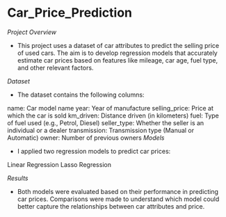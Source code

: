 # Car_Price_Prediction

*Project Overview*
- This project uses a dataset of car attributes to predict the selling price of used cars. The aim is to develop regression models that accurately estimate car prices based on features like mileage, car age, fuel type, and other relevant factors.

*Dataset*
- The dataset contains the following columns:

name: Car model name
year: Year of manufacture
selling_price: Price at which the car is sold
km_driven: Distance driven (in kilometers)
fuel: Type of fuel used (e.g., Petrol, Diesel)
seller_type: Whether the seller is an individual or a dealer
transmission: Transmission type (Manual or Automatic)
owner: Number of previous owners
*Models*
- I applied two regression models to predict car prices:

Linear Regression
Lasso Regression

*Results*
- Both models were evaluated based on their performance in predicting car prices. Comparisons were made to understand which model could better capture the relationships between car attributes and price.


